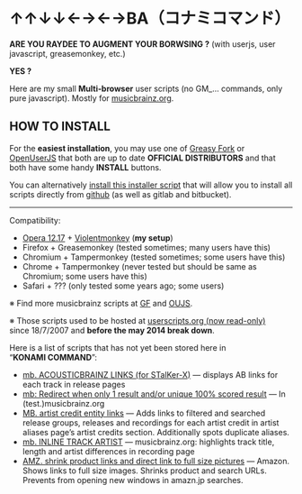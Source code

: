 ﻿# ↑↑↓↓←→←→BA（コナミコマンド） #

**ARE YOU RAYDEE TO AUGMENT YOUR BORWSING ?** (with userjs, user javascript, 
greasemonkey, etc.)

**YES ?**

Here are my small **Multi‐browser** user scripts
(no GM_… commands, only pure javascript).
Mostly for [musicbrainz.org](http://musicbrainz.org).


## HOW TO INSTALL ##

For the **easiest installation**, you may use one of 
[Greasy Fork](https://greasyfork.org/users/2206-jesus2099) or 
[OpenUserJS](https://openuserjs.org/users/jesus2099) that both are up to date 
**OFFICIAL DISTRIBUTORS** and that both have some handy **INSTALL** buttons.

You can alternatively 
[install this installer script](https://github.com/jesus2099/konami-command/raw/master/INSTALL-USER-SCRIPT.user.js)
that will allow you to install all scripts directly from 
[github](https://github.com/jesus2099/konami-command) 
(as well as gitlab and bitbucket).

---

Compatibility:

* [Opera 12.17](http://opera.com/download/guide/?ver=12.17) + [Violentmonkey](https://addons.opera.com/extensions/details/violent-monkey) (**my setup**)
* Firefox + Greasemonkey (tested sometimes; many users have this)
* Chromium + Tampermonkey (tested sometimes; some users have this)
* Chrome + Tampermonkey (never tested but should be same as Chromium; some users have this)
* Safari + ??? (only tested some years ago; some users)

※ Find more musicbrainz scripts at [GF](https://greasyfork.org/scripts/by-site/musicbrainz.org) and [OUJS](https://openuserjs.org/group/musicbrainz).

※ Those scripts used to be hosted at 
[userscripts.org (now read-only)](http://userscripts-mirror.org/users/31010/scripts) 
since 18/7/2007 and **before the may 2014 break down**.

Here is a list of scripts that has not yet been stored here in “**KONAMI COMMAND**”:

* [mb. ACOUSTICBRAINZ LINKS (for STalKer-X)](https://gist.github.com/jesus2099/8e223f09d64d831a9514)
  — displays AB links for each track in release pages
* [mb: Redirect when only 1 result and/or unique 100% scored result](http://userscripts-mirror.org/scripts/show/106156)
  — In (test.)musicbrainz.org
* [MB. artist credit entity links](http://userscripts-mirror.org/scripts/show/131649)
  — Adds links to filtered and searched release groups, releases and recordings  for each artist credit in artist aliases page’s artist credits section. Additionally spots duplicate aliases.
* [mb. INLINE TRACK ARTIST](http://userscripts-mirror.org/scripts/show/166877)
  — musicbrainz.org: highlights track title, length and artist differences in recording page
* [AMZ. shrink product links and direct link to full size pictures](http://userscripts-mirror.org/scripts/show/139394)
  — Amazon. Shows links to full size images. Shrinks product and search URLs. Prevents from opening new windows in amazn.jp searches.

